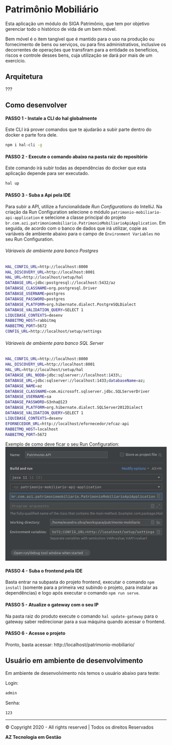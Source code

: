 # Patrimônio Mobiliário

Esta aplicação um módulo do SIGA Patrimônio, 
que tem por objetivo gerenciar todo o histórico de vida de um bem móvel.

Bem móvel é o item tangível que é mantido para o uso na produção ou fornecimento de bens ou serviços, 
ou para fins administrativos, inclusive os decorrentes de operações que transfiram para a entidade os 
benefícios, riscos e controle desses bens, cuja utilização se dará por mais de um exercício.



## Arquitetura
???

## Como desenvolver

#### PASSO 1 - Instale a CLI do hal globalmente
Este CLI irá prover comandos que te ajudarão a subir parte dentro do docker e parte fora dele.

```bash
npm i hal-cli -g
```

#### PASSO 2 - Execute o comando abaixo na pasta raiz do repositório
Este comando irá subir todas as dependências do docker que esta aplicação depende para ser executado.

```bash
hal up
```

#### PASSO 3 - Suba a Api pela IDE
Para subir a API, utilize a funcionalidade *Run Configurations* do IntelliJ.
Na criação da Run Configuration selecione o módulo `patrimonio-mobiliario-api-application` e selecione a classe
principal do projeto `br.com.azi.patrimoniomobiliario.PatrimonioMobiliarioApiApplication`.
Em seguida, de acordo com o banco de dados que irá utilizar, copie as variáveis de ambiente abaixo para o campo de `Environment Variables` no seu Run Configuration.

###### Váriaveis de ambiente para banco Postgres
```bash
HAL_CONFIG_URL=http://localhost:8000
HAL_DISCOVERY_URL=http://localhost:8001
HAL_URL=http://localhost/setup/hal
DATABASE_URL=jdbc:postgresql://localhost:5432/az
DATABASE_CLASSNAME=org.postgresql.Driver
DATABASE_USERNAME=postgres
DATABASE_PASSWORD=postgres
DATABASE_PLATFORM=org.hibernate.dialect.PostgreSQLDialect
DATABASE_VALIDATION_QUERY=SELECT 1
LIQUIBASE_CONTEXTS=desenv
RABBITMQ_HOST=rabbitmq
RABBITMQ_PORT=5672
CONFIG_URL=http://localhost/setup/settings
```

###### Váriaveis de ambiente para banco SQL Server
```bash
HAL_CONFIG_URL=http://localhost:8000
HAL_DISCOVERY_URL=http://localhost:8001
HAL_URL=http://localhost/setup/hal
DATABASE_URL_NODB=jdbc:sqlserver://localhost:1433\;
DATABASE_URL=jdbc:sqlserver://localhost:1433;databaseName=az;
DATABASE_NAME=az
DATABASE_CLASSNAME=com.microsoft.sqlserver.jdbc.SQLServerDriver
DATABASE_USERNAME=sa
DATABASE_PASSWORD=S3nha@123
DATABASE_PLATFORM=org.hibernate.dialect.SQLServer2012Dialect
DATABASE_VALIDATION_QUERY=SELECT 1
LIQUIBASE_CONTEXTS=desenv
EFORNECEDOR_URL=http://localhost/efornecedor/efcaz-api
RABBITMQ_HOST=localhost
RABBITMQ_PORT=5672
```

Exemplo de como deve ficar o seu Run Configuration:
![Exemplo Configuração](img/exemplo-config-api.png)


#### PASSO 4 - Suba o frontend pela IDE
Basta entrar na subpasta do projeto frontend, executar o comando `npm install` (somente para a primeira vez subindo o 
projeto, para instalar as dependências) e logo após executar o comando `npm run serve`.

#### PASSO 5 - Atualize o gateway com o seu IP
Na pasta raiz do produto execute o comando `hal update-gateway` para o gateway saber redirecionar
para a sua máquina quando acessar o frontend.

#### PASSO 6 - Acesse o projeto
Pronto, basta acessar: http://localhost/patrimonio-mobiliario/

## Usuário em ambiente de desenvolvimento

Em ambiente de desenvolvimento nós temos o usuário abaixo para teste:

Login:
```bash
admin
```

Senha:
```bash
123
```

-----

© Copyright 2020 - All rights reserved | Todos os direitos Reservados

__AZ Tecnologia em Gestão__
